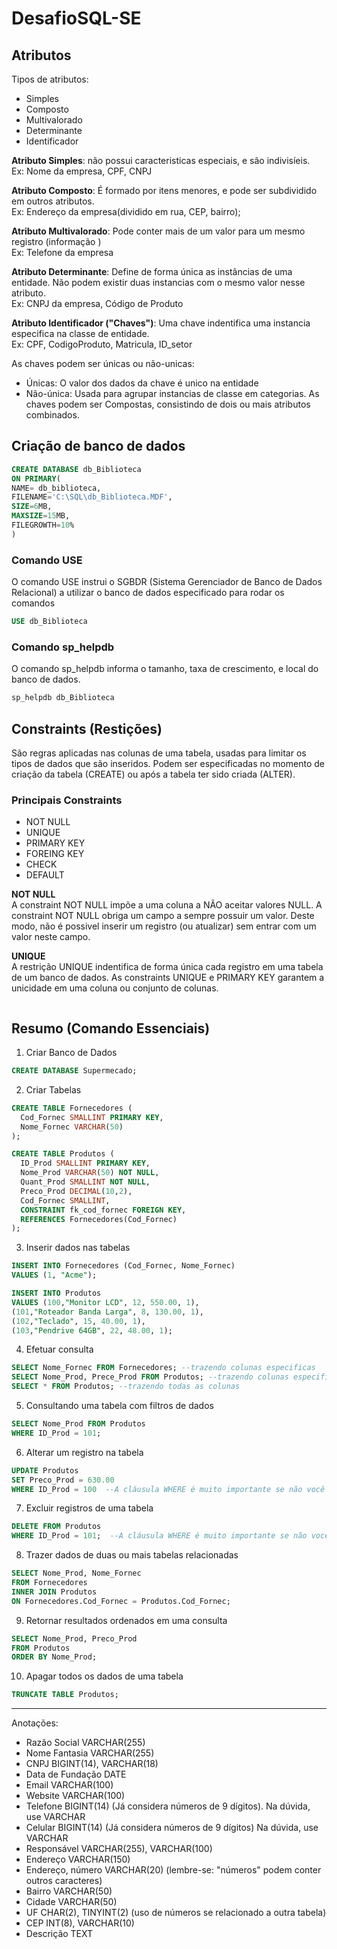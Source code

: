 # DesafioSQL-SE

## Atributos
Tipos de atributos:
- Simples
- Composto
- Multivalorado
- Determinante
- Identificador

**Atributo Simples**: não possui caracteristicas especiais, e são indivisíeis.<br/>
Ex: Nome da empresa, CPF, CNPJ

**Atributo Composto**: É formado por itens menores, e pode ser subdividido em outros atributos. <br/>
Ex: Endereço da empresa(dividido em rua, CEP, bairro);

**Atributo Multivalorado**: Pode conter mais de um valor para um mesmo registro (informação )<br/>
Ex: Telefone da empresa

**Atributo Determinante**: Define de forma única as instâncias de uma entidade. Não podem existir duas instancias com o mesmo valor nesse atributo.<br/>
Ex: CNPJ da empresa, Código de Produto

**Atributo Identificador ("Chaves")**: Uma chave indentifica uma instancia especifica na classe de entidade.<br/>
Ex: CPF, CodigoProduto, Matricula, ID_setor

As chaves podem ser únicas ou não-unicas:
- Únicas: O valor dos dados da chave é unico na entidade
- Não-única: Usada para agrupar instancias de classe em categorias.
As chaves podem ser Compostas, consistindo de dois ou mais atributos  combinados.

## Criação de banco de dados
```SQL
CREATE DATABASE db_Biblioteca
ON PRIMARY(
NAME= db_biblioteca,
FILENAME='C:\SQL\db_Biblioteca.MDF',
SIZE=6MB,
MAXSIZE=15MB,
FILEGROWTH=10%
)
```

### Comando USE <br>
O comando USE instrui o SGBDR (Sistema Gerenciador de Banco de Dados Relacional) a utilizar o banco de dados especificado para rodar os comandos

```SQL
USE db_Biblioteca
```

### Comando sp_helpdb <br>
O comando sp_helpdb informa o tamanho, taxa de crescimento, e local do banco de dados.

```SQL
sp_helpdb db_Biblioteca
```

## Constraints (Restições)

São regras aplicadas nas colunas de uma tabela, usadas para limitar os tipos de dados que são inseridos.
Podem ser especificadas no momento de criação da tabela (CREATE) ou após a tabela ter sido criada (ALTER).

### Principais Constraints
- NOT NULL 
- UNIQUE
- PRIMARY KEY
- FOREING KEY
- CHECK
- DEFAULT

**NOT NULL** <br>
A constraint NOT NULL impõe a uma coluna a NÃO aceitar valores NULL. A constraint NOT NULL obriga um campo a sempre possuir um valor.
Deste modo, não é possivel inserir um registro (ou atualizar) sem entrar com um valor neste campo.

**UNIQUE**<br>
A restrição UNIQUE indentifica de forma única cada registro em uma tabela de um banco de dados. As constraints UNIQUE e PRIMARY KEY garantem a unicidade em uma coluna ou conjunto de colunas.


```SQL
```




## Resumo (Comando Essenciais)

1. Criar Banco de Dados

```SQL
CREATE DATABASE Supermecado;
```

2. Criar Tabelas

```SQL
CREATE TABLE Fornecedores (
  Cod_Fornec SMALLINT PRIMARY KEY,
  Nome_Fornec VARCHAR(50)
);

CREATE TABLE Produtos (
  ID_Prod SMALLINT PRIMARY KEY,
  Nome_Prod VARCHAR(50) NOT NULL,
  Quant_Prod SMALLINT NOT NULL,
  Preco_Prod DECIMAL(10,2),
  Cod_Fornec SMALLINT,
  CONSTRAINT fk_cod_fornec FOREIGN KEY,
  REFERENCES Fornecedores(Cod_Fornec)
);
```

3. Inserir dados nas tabelas

```SQL
INSERT INTO Fornecedores (Cod_Fornec, Nome_Fornec)
VALUES (1, "Acme");

INSERT INTO Produtos
VALUES (100,"Monitor LCD", 12, 550.00, 1),
(101,"Roteador Banda Larga", 8, 130.00, 1),
(102,"Teclado", 15, 40.00, 1),
(103,"Pendrive 64GB", 22, 48.00, 1);
```

4. Efetuar consulta 
```SQL
SELECT Nome_Fornec FROM Fornecedores; --trazendo colunas especificas
SELECT Nome_Prod, Prece_Prod FROM Produtos; --trazendo colunas especificas
SELECT * FROM Produtos; --trazendo todas as colunas 
```

5. Consultando uma tabela com filtros de dados
```SQL
SELECT Nome_Prod FROM Produtos
WHERE ID_Prod = 101;
```

6. Alterar um registro na tabela
```SQL
UPDATE Produtos
SET Preco_Prod = 630.00
WHERE ID_Prod = 100  --A cláusula WHERE é muito importante se não você fará o update em todos os dados da tabela
```

7. Excluir registros de uma tabela
```SQL
DELETE FROM Produtos
WHERE ID_Prod = 101;  --A cláusula WHERE é muito importante se não você irá deletar todos os dados da tabela
```

8. Trazer dados de duas ou mais tabelas relacionadas
```SQL
SELECT Nome_Prod, Nome_Fornec
FROM Fornecedores
INNER JOIN Produtos
ON Fornecedores.Cod_Fornec = Produtos.Cod_Fornec;
```

9. Retornar resultados ordenados em uma consulta
```SQL
SELECT Nome_Prod, Preco_Prod
FROM Produtos
ORDER BY Nome_Prod;
```

10. Apagar todos os dados de uma tabela
```SQL
TRUNCATE TABLE Produtos;
```



_________________________________________________________________________________________________________

Anotações:

- Razão Social VARCHAR(255)
- Nome Fantasia VARCHAR(255)
- CNPJ BIGINT(14), VARCHAR(18)
- Data de Fundação DATE
- Email VARCHAR(100)
- Website VARCHAR(100)
- Telefone BIGINT(14) (Já considera números de 9 dígitos). Na dúvida, use VARCHAR
- Celular BIGINT(14) (Já considera números de 9 dígitos) Na dúvida, use VARCHAR
- Responsável VARCHAR(255), VARCHAR(100)
- Endereço VARCHAR(150)
- Endereço, número VARCHAR(20) (lembre-se: "números" podem conter outros caracteres)
- Bairro VARCHAR(50)
- Cidade VARCHAR(50)
- UF CHAR(2), TINYINT(2) (uso de números se relacionado a outra tabela)
- CEP INT(8), VARCHAR(10)
- Descrição TEXT












